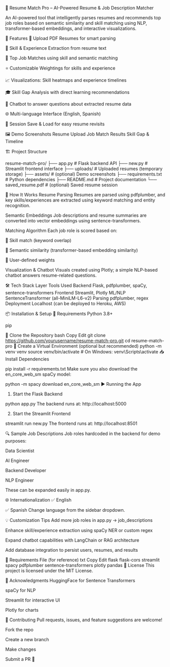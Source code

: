 💼 Resume Match Pro – AI-Powered Resume & Job Description Matcher



An AI-powered tool that intelligently parses resumes and recommends top job roles based on semantic similarity and skill matching using NLP, transformer-based embeddings, and interactive visualizations.

🚀 Features
📄 Upload PDF Resumes for smart parsing

🧠 Skill & Experience Extraction from resume text

🔗 Top Job Matches using skill and semantic matching

⭐ Customizable Weightings for skills and experience

📈 Visualizations: Skill heatmaps and experience timelines

🎓 Skill Gap Analysis with direct learning recommendations

💬 Chatbot to answer questions about extracted resume data

🌐 Multi-language Interface (English, Spanish)

🔄 Session Save & Load for easy resume revisits

🖼️ Demo Screenshots
Resume Upload	Job Match Results	Skill Gap & Timeline

🏗️ Project Structure

resume-match-pro/
├── app.py                  # Flask backend API
├── new.py                  # Streamlit frontend interface
├── uploads/                # Uploaded resumes (temporary storage)
├── assets/                 # (optional) Demo screenshots
├── requirements.txt        # Python dependencies
├── README.md               # Project documentation
└── saved_resume.pdf        # (optional) Saved resume session

🧠 How It Works
Resume Parsing
Resumes are parsed using pdfplumber, and key skills/experiences are extracted using keyword matching and entity recognition.

Semantic Embeddings
Job descriptions and resume summaries are converted into vector embeddings using sentence-transformers.

Matching Algorithm
Each job role is scored based on:

🔹 Skill match (keyword overlap)

🔹 Semantic similarity (transformer-based embedding similarity)

🔹 User-defined weights

Visualization & Chatbot
Visuals created using Plotly; a simple NLP-based chatbot answers resume-related questions.

🛠️ Tech Stack
Layer	Tools Used
Backend	Flask, pdfplumber, spaCy, sentence-transformers
Frontend	Streamlit, Plotly
ML/NLP	SentenceTransformer (all-MiniLM-L6-v2)
Parsing	pdfplumber, regex
Deployment	Localhost (can be deployed to Heroku, AWS)

📦 Installation & Setup
🔧 Requirements
Python 3.8+

pip

🔌 Clone the Repository
bash
Copy
Edit
git clone https://github.com/yourusername/resume-match-pro.git
cd resume-match-pro
🐍 Create a Virtual Environment (optional but recommended)
python -m venv venv
source venv/bin/activate  # On Windows: venv\Scripts\activate
📥 Install Dependencies

pip install -r requirements.txt
Make sure you also download the en_core_web_sm spaCy model:


python -m spacy download en_core_web_sm
▶️ Running the App
1. Start the Flask Backend

python app.py
The backend runs at: http://localhost:5000

2. Start the Streamlit Frontend

streamlit run new.py
The frontend runs at: http://localhost:8501

🔍 Sample Job Descriptions
Job roles hardcoded in the backend for demo purposes:

Data Scientist

AI Engineer

Backend Developer

NLP Engineer

These can be expanded easily in app.py.

🌐 Internationalization
✅ English

✅ Spanish
Change language from the sidebar dropdown.

💡 Customization Tips
Add more job roles in app.py → job_descriptions

Enhance skill/experience extraction using spaCy NER or custom regex

Expand chatbot capabilities with LangChain or RAG architecture

Add database integration to persist users, resumes, and results

📁 Requirements File (for reference)
txt
Copy
Edit
flask
flask-cors
streamlit
spacy
pdfplumber
sentence-transformers
plotly
pandas
📜 License
This project is licensed under the MIT License.

🙌 Acknowledgments
HuggingFace for Sentence Transformers

spaCy for NLP

Streamlit for interactive UI

Plotly for charts

🤝 Contributing
Pull requests, issues, and feature suggestions are welcome!

Fork the repo

Create a new branch

Make changes

Submit a PR 🎉
